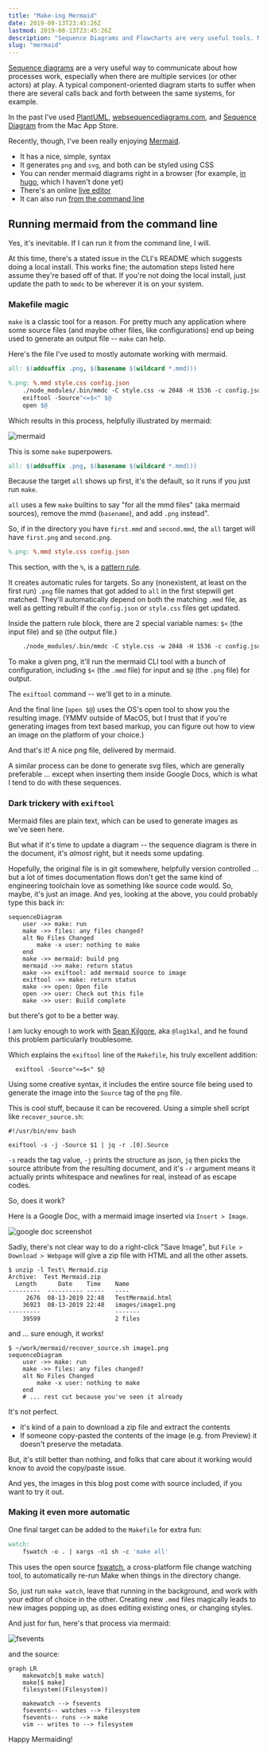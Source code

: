 ```yaml
---
title: "Make-ing Mermaid"
date: 2019-08-13T23:45:26Z
lastmod: 2019-08-13T23:45:26Z
description: "Sequence Diagrams and Flowcharts are very useful tools. Mermaid is an excellent library to create them which can be driven from the command line, and therefore improved with some unixy magic."
slug: "mermaid"
---
```


[Sequence diagrams](https://en.wikipedia.org/wiki/Sequence_diagram) are a very useful way to communicate about how processes work, especially when there are multiple services (or other actors) at play. A typical component-oriented diagram starts to suffer when there are several calls back and forth between the same systems, for example.

In the past I've used [PlantUML](http://plantuml.com/sequence-diagram), [websequencediagrams.com](https://www.websequencediagrams.com/), and [Sequence Diagram](https://apps.apple.com/us/app/sequence-diagram/id1195426709?mt=12) from the Mac App Store.

Recently, though, I've been really enjoying [Mermaid](https://mermaidjs.github.io/#/). 

* It has a nice, simple, syntax
* It generates `png` and `svg`, and both can be styled using CSS
* You can render mermaid diagrams right in a browser (for example, [in hugo](https://www.hairizuan.com/rendering-diagrams-in-hugo/), which I haven't done yet)
* There's an online [live editor](https://mermaidjs.github.io/mermaid-live-editor/)
* It can also run [from the command line](https://github.com/mermaidjs/mermaid.cli)

## Running mermaid from the command line

Yes, it's inevitable. If I can run it from the command line, I will.

At this time, there's a stated issue in the CLI's README which suggests doing a local install.
This works fine; the automation steps listed here assume they're based off of that. If you're not doing the local install, just update the path to `mmdc` to be wherever it is on your system.


### Makefile magic

`make` is a classic tool for a reason. For pretty much any application where some source files (and maybe other files, like configurations) end up being used to generate an output file -- `make` can help.

Here's the file I've used to mostly automate working with mermaid.

```Makefile
all: $(addsuffix .png, $(basename $(wildcard *.mmd)))

%.png: %.mmd style.css config.json
	./node_modules/.bin/mmdc -C style.css -w 2048 -H 1536 -c config.json -t neutral -i $< -o $@
	exiftool -Source"<=$<" $@
	open $@
```

Which results in this process, helpfully illustrated by mermaid:

![mermaid](/images/mermaid/mermaid.png#full-width)

This is some `make` superpowers.

```Makefile
all: $(addsuffix .png, $(basename $(wildcard *.mmd)))
```

Because the target `all` shows up first, it's the default, so it runs if you just run `make`.

`all` uses a few `make` builtins to say "for all the mmd files" (aka mermaid sources), remove the mmd (`basename`), and add `.png` instead".

So, if in the directory you have `first.mmd` and `second.mmd`, the `all` target will have `first.png` and `second.png`.

```Makefile
%.png: %.mmd style.css config.json
```

This section, with the `%`, is a [pattern rule](https://www.gnu.org/software/make/manual/html_node/Pattern-Rules.html). 

It creates automatic rules for targets. So any (nonexistent, at least on the first run) `.png` file names that got added to `all` in the first stepwill get matched. They'll automatically depend on both the matching `.mmd` file, as well as getting rebuilt if the `config.json` or `style.css` files get updated.


Inside the pattern rule block, there are 2 special variable names: `$<` (the input file) and `$@` (the output file.)

```Makefile
	./node_modules/.bin/mmdc -C style.css -w 2048 -H 1536 -c config.json -t neutral -i $< -o $@
```

To make a given png, it'll run the  mermaid CLI tool with a bunch of configuration, including `$<` (the `.mmd` file) for input and `$@` (the `.png` file) for output.

The `exiftool` command -- we'll get to in a minute.

And the final line (`open $@`) uses the OS's open tool to show you the resulting image. (YMMV outside of MacOS, but I trust that if you're generating images from text based markup, you can figure out how to view an image on the platform of your choice.)

And that's it! A nice png file, delivered by mermaid.

A similar process can be done to generate svg files, which are generally preferable ... except when inserting them inside Google Docs, which is what I tend to do with these sequences.

### Dark trickery with `exiftool`

Mermaid files are plain text, which can be used to generate images as we've seen here.

But what if it's time to update a diagram -- the sequence diagram is there in the document, it's _almost_ right, but it needs some updating.

Hopefully, the original file is in git somewhere, helpfully version controlled ... but a lot of times documentation flows don't get the same kind of engineering toolchain love as something like source code would. So, maybe, it's just an image. And yes, looking at the above, you could probably type this back in:

```
sequenceDiagram
	user ->> make: run
	make ->> files: any files changed?
	alt No Files Changed
		make -x user: nothing to make
	end
	make ->> mermaid: build png
	mermaid ->> make: return status
	make ->> exiftool: add mermaid source to image
	exiftool ->> make: return status
	make ->> open: Open file
	open ->> user: Check out this file
	make ->> user: Build complete

```

but there's got to be a better way.

I am lucky enough to work with [Sean Kilgore](https://twitter.com/log1kal), aka `@log1kal`, and he found this problem particularly troublesome. 

Which explains the `exiftool` line of the `Makefile`, his truly excellent addition:

```
  exiftool -Source"<=$<" $@ 
```

Using some creative syntax, it includes the entire source file being used to generate the image into the `Source` tag of the `png` file.

This is cool stuff, because it can be recovered. Using a simple shell script like `recover_source.sh`:

```shell
#!/usr/bin/env bash

exiftool -s -j -Source $1 | jq -r .[0].Source
```

`-s` reads the tag value, `-j` prints the structure as json, `jq` then picks the source attribute from the resulting document, and it's `-r` argument means it actually prints whitespace and newlines for real, instead of as escape codes.

So, does it work?

Here is a Google Doc, with a mermaid image inserted via `Insert > Image`.

![google doc screenshot](/images/mermaid/g_doc_shot.png#center-wide)

Sadly, there's not clear way to do a right-click "Save Image", but `File > Download > Webpage` will give a zip file with HTML and all the other assets.

```
$ unzip -l Test\ Mermaid.zip 
Archive:  Test Mermaid.zip
  Length      Date    Time    Name
---------  ---------- -----   ----
     2676  08-13-2019 22:48   TestMermaid.html
    36923  08-13-2019 22:48   images/image1.png
---------                     -------
    39599                     2 files
```

and ... sure enough, it works!

```
$ ~/work/mermaid/recover_source.sh image1.png 
sequenceDiagram
	user ->> make: run
	make ->> files: any files changed?
	alt No Files Changed
		make -x user: nothing to make
	end
	# ... rest cut because you've seen it already
```

It's not perfect. 

* it's kind of a pain to download a zip file and extract the contents
* If someone copy-pasted the contents of the image (e.g. from Preview) it doesn't preserve the metadata.

But, it's still better than nothing, and folks that care about it working would know to avoid the copy/paste issue.

And yes, the images in this blog post come with source included, if you want to try it out.

### Making it even more automatic

One final target can be added to the `Makefile` for extra fun:

```Makefile
watch:
	fswatch -o . | xargs -n1 sh -c 'make all'
```

This uses the open source [fswatch](https://github.com/emcrisostomo/fswatch), a cross-platform file change watching tool, to automatically re-run Make when things in the directory change. 

So, just run `make watch`, leave that running in the background, and work with your editor of choice in the other. Creating new `.mmd` files magically leads to new images popping up, as does editing existing ones, or changing styles.

And just for fun, here's that process via mermaid:

![fsevents](/images/mermaid/flowchart.png#center-wide)

and the source:

```
graph LR
	makewatch[$ make watch]	
	make[$ make]	
	filesystem((Filesystem))

	makewatch --> fsevents
	fsevents-- watches --> filesystem
	fsevents-- runs --> make
	vim -- writes to --> filesystem
```

Happy Mermaiding!

